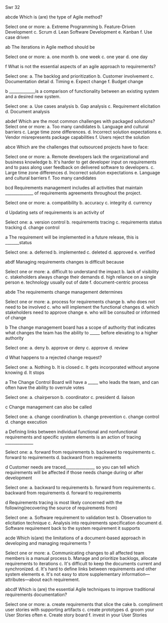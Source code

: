 Swr 32

abcde
Which is (are) the type of Agile method?

Select one or more:
a. Extreme Programming
b. Feature-Driven Development
c. Scrum
d. Lean Software Development
e. Kanban
f. Use case driven

ab
The iterations in Agile method should be 

Select one or more:
a. one month
b. one week
c. one year
d. one day

f
What is not the essential aspects of an agile approach to requirements?

Select one:
a. The backlog and prioritization
b. Customer involvement
c. Documentation detail
d. Timing
e. Expect change
f. Budget change

b
_____________is a comparison of functionality between an existing system and a desired new system.

Select one:
a. Use cases analysis
b. Gap analysis
c. Requirement elicitation
d. Document analysis

abdef
Which are the most common challenges with packaged solutions?
Select one or more:
a. Too many candidates
b. Language and cultural barriers
c. Large time zone differences.
d. Incorrect solution expectations
e. Vendor misrepresents package capabilities
f. Users reject the solution

abce
Which are the challenges that outsourced projects have to face:

Select one or more:
a. Remote developers lack the organizational and business knowledge
b. It's harder to get developer input on requirements and to pass along user feedback on delivered software to developers.
c. Large time zone differences
d. Incorrect solution expectations
e. Language and cultural barriers
f. Too many candidates

bcd
Requirements management includes all activities that maintain ______________ of requirements agreements throughout the project.

Select one or more:
a. compatibility
b. accuracy 
c. integrity
d. currency

d
Updating sets of requirements is an activity of

Select one:
a. version control
b. requirements tracing
c. requirements status tracking
d. change control

a
The requirement will be implemented in a future release, this is _______status

Select one:
a. deferred
b. implemented
c. deleted
d. approved
e. verified

abdf
Managing requirements changes is difficult because

Select one or more:
a. difficult to understand the impact
b. lack of visibility
c. stakeholders always change their demands
d. high reliance on a single person
e. technology usually out of date
f. document-centric process

abde
The requirements change management determines 

Select one or more:
a. process for requirements change
b. who does not need to be involved
c. who will implement the functional changes
d. which stakeholders need to approve change
e. who will be consulted or informed of change

b
The change management board has a scope of authority that indicates what changes the team has the ability to _____ before elevating to a higher authority

Select one:
a. deny
b. approve or deny
c. approve
d. review

d
What happens to a rejected change request?

Select one:
a. Nothing
b. It is closed
c. It gets incorporated without anyone knowing
d. It stops

a
The Change Control Board will have a _____ who leads the team, and can often have the ability to overrule votes

Select one:
a. chairperson
b. coordinator
c. president
d. liaison

c
Change management can also be called

Select one:
a. change coordination
b. change prevention
c. change control
d. change execution

a
Defining links between individual functional and nonfunctional requirements and specific system elements is an action of tracing ______________

Select one:
a. forward from requirements
b. backward to requirements
c. forward to requirements
d. backward from requirements

d
Customer needs are traced______________, so you can tell which requirements will be affected if those needs change during or after development

Select one:
a. backward to requirements
b. forward from requirements
c. backward from requirements
d. forward to requirements

d
Requirements tracing is most likely concerned with the following(recovering the source of requirements from) 

Select one:
a. Software requirement to validation test
b. Observation to elicitation technique
c. Analysis into requirements specification document
d. Software requirement back to the system requirement it supports

acde
Which is(are) the limitations of a document-based approach in developing and managing requirements ?

Select one or more:
a. Communicating changes to all affected team members is a manual process
b. Manage and prioritize backlogs, allocate requirements to iterations
c. It's difficult to keep the documents current and synchronized. 
d. It's hard to define links between requirements and other system elements
e. It's not easy to store supplementary information—attributes—about each requirement.

abcdf
Which is (are) the essential Agile techniques to improve traditional requirements documentation?

Select one or more:
a. create requirements that slice the cake
b. compliment user stories with supporting artifacts
c. create prototypes
d. groom your User Stories often
e. Create story board
f. invest in your User Stories
